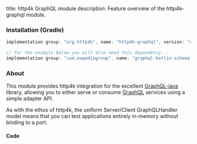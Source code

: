 title: http4k GraphQL module
description: Feature overview of the http4k-graphql module.

### Installation (Gradle)

```groovy
implementation group: "org.http4k", name: "http4k-graphql", version: "4.9.9.0"

// for the example below you will also need this dependency...
implementation group: "com.expediagroup", name: "graphql-kotlin-schema-generator", version: "3.7.0"
```


### About
This module provides http4k integration for the excellent [GraphQL-java](https://www.graphql-java.com/) library, allowing you to either serve or consume [GraphQL] services using a simple adapter API.

As with the ethos of http4k, the uniform Server/Client GraphQLHandler model means that you can test applications entirely in-memory without binding to a port.

#### Code [<img class="octocat"/>](https://github.com/http4k/http4k/blob/master/src/docs/guide/reference/graphql/example.kt)

<script src="https://gist-it.appspot.com/https://github.com/http4k/http4k/blob/master/src/docs/guide/reference/graphql/example.kt"></script>

[http4k]: https://http4k.org
[GraphQL]: https://graphql.org
